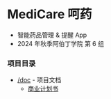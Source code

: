 # MediCare 呵药  
- 智能药品管理 & 提醒 App  
- 2024 年秋季阿伯丁学院 第 6 组  
### 项目目录  
- [/doc](/doc/) - 项目文档  
    - [商业计划书](/doc/商业计划书.md)  